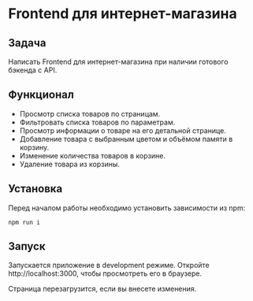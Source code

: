 # Frontend для интернет-магазина

## Задача

Написать Frontend для интернет-магазина при наличии готового бэкенда с API.

## Функционал

* Просмотр списка товаров по страницам.
* Фильтровать списка товаров по параметрам.
* Просмотр информации о товаре на его детальной странице.
* Добавление товара с выбранным цветом и объёмом памяти в корзину.
* Изменение количества товаров в корзине.
* Удаление товара из корзины.

## Установка

Перед началом работы необходимо установить зависимости из npm:  
```
npm run i
```

## Запуск

Запускается приложение в development режиме. Откройте http://localhost:3000, чтобы просмотреть его в браузере.

Страница перезагрузится, если вы внесете изменения.

